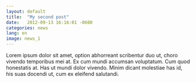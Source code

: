 ```yaml
---
layout: default
title:  "My second post"
date:   2012-09-13 16:16:01 -0600
categories: news
lang: en
image: news_1
---
```


Lorem ipsum dolor sit amet, option abhorreant scribentur duo ut, choro vivendo temporibus mei at. Ex cum mundi accumsan voluptatum. Cum quod honestatis at. Has ut mundi dolor vivendo. Minim dicant molestiae has id, his suas docendi ut, cum ex eleifend salutandi.

